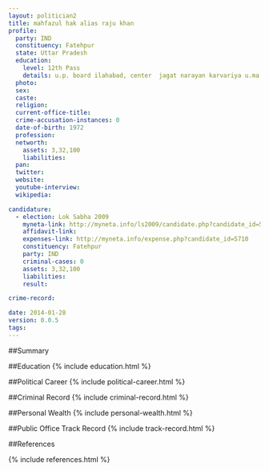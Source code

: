 ```yaml
---
layout: politician2
title: mahfazul hak alias raju khan
profile: 
  party: IND
  constituency: Fatehpur
  state: Uttar Pradesh
  education: 
    level: 12th Pass
    details: u.p. board ilahabad, center  jagat narayan karvariya u.ma. mahavidlaya, chaknara
  photo: 
  sex: 
  caste: 
  religion: 
  current-office-title: 
  crime-accusation-instances: 0
  date-of-birth: 1972
  profession: 
  networth: 
    assets: 3,32,100
    liabilities: 
  pan: 
  twitter: 
  website: 
  youtube-interview: 
  wikipedia: 

candidature: 
  - election: Lok Sabha 2009
    myneta-link: http://myneta.info/ls2009/candidate.php?candidate_id=5710
    affidavit-link: 
    expenses-link: http://myneta.info/expense.php?candidate_id=5710
    constituency: Fatehpur 
    party: IND
    criminal-cases: 0
    assets: 3,32,100
    liabilities: 
    result:  

crime-record: 

date: 2014-01-28
version: 0.0.5
tags: 
---
```

##Summary


##Education
{% include education.html %}


##Political Career
{% include political-career.html %}


##Criminal Record
{% include criminal-record.html %}


##Personal Wealth
{% include personal-wealth.html %}


##Public Office Track Record
{% include track-record.html %}


##References


{% include references.html %}